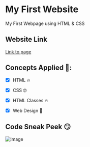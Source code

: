 # My First Website
My First Webpage using HTML & CSS

## Website Link
[Link to page](https://david-torres-by.github.io/My_CV/)

## Concepts Applied 🧐:
- [x] HTML 🔥
  
- [x] CSS 🤓

- [x] HTML Classes 🔥

- [x] Web Design 🧑

## Code Sneak Peek 😏
![image](image1.gif)

